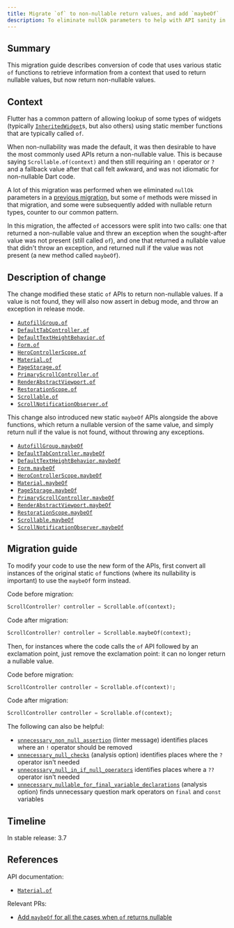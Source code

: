```yaml
---
title: Migrate `of` to non-nullable return values, and add `maybeOf`
description: To eliminate nullOk parameters to help with API sanity in the face of null safety.
---
```


## Summary

This migration guide describes conversion of code that uses various static `of`
functions to retrieve information from a context that used to return nullable
values, but now return non-nullable values.

## Context

Flutter has a common pattern of allowing lookup of some types of widgets
(typically [`InheritedWidget`][]s, but also others) using static member
functions that are typically called `of`.

When non-nullability was made the default, it was then desirable to have the
most commonly used APIs return a non-nullable value. This is because saying
`Scrollable.of(context)` and then still requiring an `!` operator or `?` and a
fallback value after that call felt awkward, and was not idiomatic for
non-nullable Dart code.

A lot of this migration was performed when we eliminated `nullOk` parameters in
a [previous migration][], but some `of` methods were missed in that migration,
and some were subsequently added with nullable return types, counter to our
common pattern.

In this migration, the affected `of` accessors were split into two calls: one
that returned a non-nullable value and threw an exception when the sought-after
value was not present (still called `of`), and one that returned a nullable
value that didn't throw an exception, and returned null if the value was not
present (a new method called `maybeOf`).

## Description of change

The change modified these static `of` APIs to return non-nullable values. If a
value is not found, they will also now assert in debug mode, and throw an
exception in release mode.

* [`AutofillGroup.of`]
* [`DefaultTabController.of`]
* [`DefaultTextHeightBehavior.of`]
* [`Form.of`]
* [`HeroControllerScope.of`]
* [`Material.of`]
* [`PageStorage.of`]
* [`PrimaryScrollController.of`]
* [`RenderAbstractViewport.of`]
* [`RestorationScope.of`]
* [`Scrollable.of`]
* [`ScrollNotificationObserver.of`]

This change also introduced new static `maybeOf` APIs alongside the above functions,
which return a nullable version of the same value, and simply return null if the
value is not found, without throwing any exceptions.

* [`AutofillGroup.maybeOf`]
* [`DefaultTabController.maybeOf`]
* [`DefaultTextHeightBehavior.maybeOf`]
* [`Form.maybeOf`]
* [`HeroControllerScope.maybeOf`]
* [`Material.maybeOf`]
* [`PageStorage.maybeOf`]
* [`PrimaryScrollController.maybeOf`]
* [`RenderAbstractViewport.maybeOf`]
* [`RestorationScope.maybeOf`]
* [`Scrollable.maybeOf`]
* [`ScrollNotificationObserver.maybeOf`]

## Migration guide

To modify your code to use the new form of the APIs, first convert all
instances of the original static `of` functions (where its nullability is
important) to use the `maybeOf` form instead.

Code before migration:

```dart
ScrollController? controller = Scrollable.of(context);
```

Code after migration:

```dart
ScrollController? controller = Scrollable.maybeOf(context);
```

Then, for instances where the code calls the `of` API followed by an exclamation
point, just remove the exclamation point: it can no longer return a nullable
value.

Code before migration:

```dart
ScrollController controller = Scrollable.of(context)!;
```

Code after migration:

```dart
ScrollController controller = Scrollable.of(context);
```

The following can also be helpful:

* [`unnecessary_non_null_assertion`][] (linter message) identifies
  places where an  `!` operator should be removed
* [`unnecessary_null_checks`][] (analysis option) identifies places
  where the `?` operator isn't needed
* [`unnecessary_null_in_if_null_operators`][] identifies places
  where a `??` operator isn't needed
* [`unnecessary_nullable_for_final_variable_declarations`][] (analysis option)
  finds unnecessary question mark operators on `final` and `const` variables

## Timeline

In stable release: 3.7

## References

API documentation:

* [`Material.of`][]

Relevant PRs:

* [Add `maybeOf` for all the cases when `of` returns nullable][]

[previous migration]: eliminating-nullok-parameters
[`unnecessary_non_null_assertion`]: {{site.dart-site}}/tools/diagnostic-messages#unnecessary_non_null_assertion
[`unnecessary_null_checks`]: {{site.dart-site}}/tools/linter-rules#unnecessary_null_checks
[`unnecessary_null_in_if_null_operators`]: {{site.dart-site}}/tools/linter-rules#unnecessary_null_in_if_null_operators
[`unnecessary_nullable_for_final_variable_declarations`]: {{site.dart-site}}/tools/linter-rules#unnecessary_nullable_for_final_variable_declarations
[`AutofillGroup.maybeOf`]: {{site.api}}/flutter/widgets/AutofillGroup/maybeOf.html
[`AutofillGroup.of`]: {{site.api}}/flutter/widgets/AutofillGroup/of.html
[`DefaultTabController.maybeOf`]: {{site.api}}/flutter/material/DefaultTabController/maybeOf.html
[`DefaultTabController.of`]: {{site.api}}/flutter/material/DefaultTabController/of.html
[`DefaultTextHeightBehavior.maybeOf`]: {{site.api}}/flutter/widgets/DefaultTextHeightBehavior/maybeOf.html
[`DefaultTextHeightBehavior.of`]: {{site.api}}/flutter/widgets/DefaultTextHeightBehavior/of.html
[`Form.maybeOf`]: {{site.api}}/flutter/widgets/Form/maybeOf.html
[`Form.of`]: {{site.api}}/flutter/widgets/Form/of.html
[`HeroControllerScope.maybeOf`]: {{site.api}}/flutter/widgets/HeroControllerScope/maybeOf.html
[`HeroControllerScope.of`]: {{site.api}}/flutter/widgets/HeroControllerScope/of.html
[`InheritedWidget`]: {{site.api}}/flutter/widgets/InheritedWidget-class.html
[`Material.maybeOf`]: {{site.api}}/flutter/material/Material/maybeOf.html
[`Material.of`]: {{site.api}}/flutter/material/Material/of.html
[`PageStorage.maybeOf`]: {{site.api}}/flutter/widgets/PageStorage/maybeOf.html
[`PageStorage.of`]: {{site.api}}/flutter/widgets/PageStorage/of.html
[`PrimaryScrollController.maybeOf`]: {{site.api}}/flutter/widgets/PrimaryScrollController/maybeOf.html
[`PrimaryScrollController.of`]: {{site.api}}/flutter/widgets/PrimaryScrollController/of.html
[`RenderAbstractViewport.maybeOf`]: {{site.api}}/flutter/rendering/RenderAbstractViewport/maybeOf.html
[`RenderAbstractViewport.of`]: {{site.api}}/flutter/rendering/RenderAbstractViewport/of.html
[`RestorationScope.maybeOf`]: {{site.api}}/flutter/widgets/RestorationScope/maybeOf.html
[`RestorationScope.of`]: {{site.api}}/flutter/widgets/RestorationScope/of.html
[`Scrollable.maybeOf`]: {{site.api}}/flutter/widgets/Scrollable/maybeOf.html
[`Scrollable.of`]: {{site.api}}/flutter/widgets/Scrollable/of.html
[`ScrollNotificationObserver.maybeOf`]: {{site.api}}/flutter/widgets/ScrollNotificationObserver/maybeOf.html
[`ScrollNotificationObserver.of`]: {{site.api}}/flutter/widgets/ScrollNotificationObserver/of.html
[Add `maybeOf` for all the cases when `of` returns nullable]: {{site.repo.flutter}}/pull/114120
